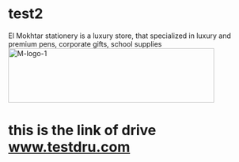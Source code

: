 # test2
El Mokhtar stationery is a luxury store, that specialized in luxury and premium pens, corporate gifts, school supplies
<img width="416" height="110" alt="M-logo-1" src="https://github.com/user-attachments/assets/2da0618f-ee24-48dc-ab0b-7f8bb533d7ab" />
# this is the link of drive www.testdru.com
